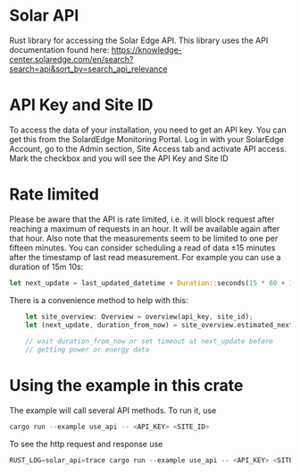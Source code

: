 # Solar API
Rust library for accessing the Solar Edge API. This library uses the API documentation found here: https://knowledge-center.solaredge.com/en/search?search=api&sort_by=search_api_relevance

# API Key and Site ID
To access the data of your installation, you need to get an API key. You can get this from the SolardEdge Monitoring Portal. Log in with your SolarEdge Account, go to the Admin section, Site Access tab and activate API access. Mark the checkbox and you will see the API Key and Site ID

# Rate limited
Please be aware that the API is rate limited, i.e. it will block request after reaching a maximum of requests in an hour. It will be available again after that hour. Also note that the measurements seem to be limited to one per fifteen minutes. You can consider scheduling a read of data ±15 minutes after the timestamp of last read measurement. For example you can use a duration of 15m 10s:

```rust
let next_update = last_updated_datetime + Duration::seconds(15 * 60 + 10);
```

There is a convenience method to help with this:
```rust
    let site_overview: Overview = overview(api_key, site_id);
    let (next_update, duration_from_now) = site_overview.estimated_next_update();
    
    // wait duration_from_now or set timeout at next_update before 
    // getting power or energy data
```

# Using the example in this crate
The example will call several API methods. To run it, use

```rust
cargo run --example use_api -- <API_KEY> <SITE_ID>
```

To see the http request and response use

```rust
RUST_LOG=solar_api=trace cargo run --example use_api -- <API_KEY> <SITE_ID>
```